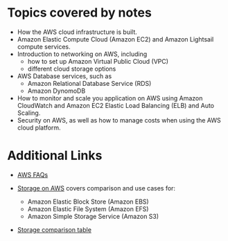 # Topics covered by notes

- How the AWS cloud infrastructure is built. 
- Amazon Elastic Compute Cloud (Amazon EC2) and Amazon Lightsail compute services. 
- Introduction to networking on AWS, including 
  - how to set up Amazon Virtual Public Cloud (VPC) 
  - different cloud storage options
- AWS Database services, such as 
  - Amazon Relational Database Service (RDS)
  - Amazon DynomoDB 
- How to monitor and scale you application on AWS using Amazon CloudWatch and Amazon EC2 Elastic Load Balancing (ELB) and Auto Scaling. 
- Security on AWS, as well as how to manage costs when using the AWS cloud platform. 

# Additional Links

- [AWS FAQs](https://aws.amazon.com/efs/faq/)

- [Storage on AWS](https://www.missioncloud.com/blog/resource-amazon-ebs-vs-efs-vs-s3-picking-the-best-aws-storage-option-for-your-business) covers comparison and use cases for:
  - Amazon Elastic Block Store (Amazon EBS)
  - Amazon Elastic File System (Amazon EFS)
  - Amazon Simple Storage Service (Amazon S3)

- [Storage comparison table](https://rubikscode.net/2019/08/26/choosing-aws-storage-ebs-vs-efs-vs-s3/)
